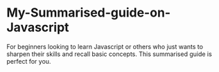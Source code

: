 # My-Summarised-guide-on-Javascript
For beginners looking to learn Javascript or others who just wants to sharpen their skills and recall basic concepts. This summarised guide is perfect for you.
